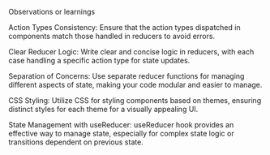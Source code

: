 Observations or learnings

Action Types Consistency: Ensure that the action types dispatched in components match those handled in reducers to avoid errors.

Clear Reducer Logic: Write clear and concise logic in reducers, with each case handling a specific action type for state updates.

Separation of Concerns: Use separate reducer functions for managing different aspects of state, making your code modular and easier to manage.

CSS Styling: Utilize CSS for styling components based on themes, ensuring distinct styles for each theme for a visually appealing UI.

State Management with useReducer: useReducer hook provides an effective way to manage state, especially for complex state logic or transitions dependent on previous state.